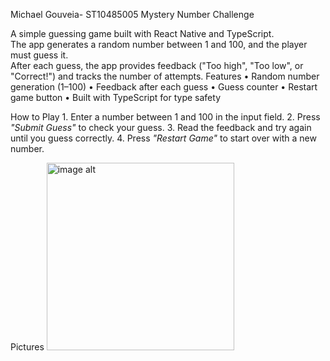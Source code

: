 Michael Gouveia- ST10485005
Mystery Number Challenge

A simple guessing game built with React Native and TypeScript.  
The app generates a random number between 1 and 100, and the player must guess it.  
After each guess, the app provides feedback ("Too high", "Too low", or "Correct!") and tracks the number of attempts.
Features
•⁠  ⁠Random number generation (1–100)
•⁠  ⁠Feedback after each guess
•⁠  ⁠Guess counter
•⁠  ⁠Restart game button
•⁠  ⁠Built with TypeScript for type safety

How to Play
1.⁠ ⁠Enter a number between 1 and 100 in the input field.
2.⁠ ⁠Press *"Submit Guess"* to check your guess.
3.⁠ ⁠Read the feedback and try again until you guess correctly.
4.⁠ ⁠Press *"Restart Game"* to start over with a new number.


Pictures
<img src="https://github.com/VCSTDN2024/imad-assignment-2-ST10485005/blob/cbc9e1d9fdc798d56459f6db4fd622b473110952/Screenshot%202025-05-23%20at%2016.11.24.png" alt="image alt" width="300"/>
